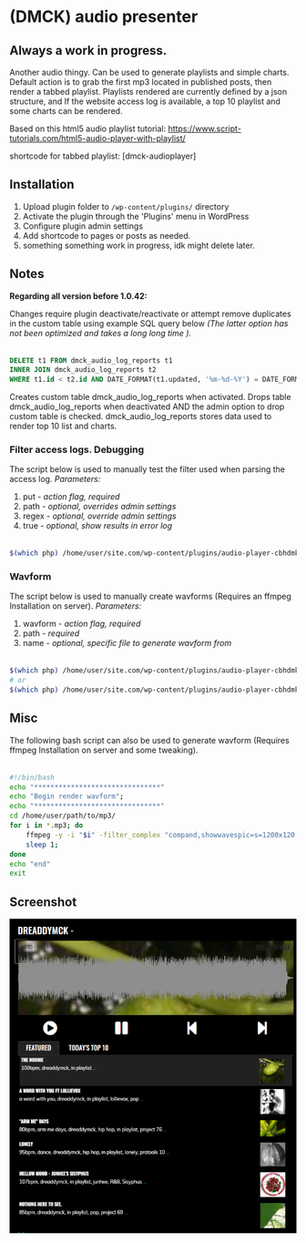 # (DMCK) audio presenter

## Always a work in progress.

Another audio thingy. Can be used to generate playlists and simple charts. 
Default action is to grab the first mp3 located in published posts, then render a tabbed playlist.
Playlists rendered are currently defined by a json structure, and If the website access log is available, a top 10 playlist and some charts can be rendered.

Based on this html5 audio playlist tutorial:
https://www.script-tutorials.com/html5-audio-player-with-playlist/

shortcode for tabbed playlist:
[dmck-audioplayer]

## Installation

1. Upload plugin folder to `/wp-content/plugins/` directory
2. Activate the plugin through the 'Plugins' menu in WordPress
3. Configure plugin admin settings
4. Add shortcode to pages or posts as needed.
5. something something work in progress, idk might delete later.


## Notes

**Regarding all version before 1.0.42:**

Changes require plugin deactivate/reactivate or attempt remove duplicates in the custom table using example SQL query below
*(The latter option has not been optimized and takes a long long time ).*

```sql

DELETE t1 FROM dmck_audio_log_reports t1 
INNER JOIN dmck_audio_log_reports t2 
WHERE t1.id < t2.id AND DATE_FORMAT(t1.updated, '%m-%d-%Y') = DATE_FORMAT(t2.updated, '%m-%d-%Y')
```

Creates custom table dmck_audio_log_reports when activated.
Drops table dmck_audio_log_reports when deactivated AND the admin option to drop custom table is checked.
dmck_audio_log_reports stores data used to render top 10 list and charts.

### Filter access logs. Debugging

The script below is used to manually test the filter used when parsing the access log.
_Parameters:_

1. put - _action flag, required_
2. path - _optional, overrides admin settings_
3. regex - _optional, override admin settings_
4. true - _optional, show results in error log_

```bash

$(which php) /home/user/site.com/wp-content/plugins/audio-player-cbhdmk/lib/reports.php put "/path/to/accesslog" "/.mp3/i" true
```

### Wavform

The script below is used to manually create wavforms (Requires an ffmpeg Installation on server).
_Parameters:_

1. wavform - _action flag, required_
2. path - _required_
3. name - _optional, specific file to generate wavform from_

```bash

$(which php) /home/user/site.com/wp-content/plugins/audio-player-cbhdmk/lib/reports.php wavform "/path/to/folder"
# or
$(which php) /home/user/site.com/wp-content/plugins/audio-player-cbhdmk/lib/reports.php wavform "/path/to/folder" "file-name.mp3"
```

## Misc

The following bash script can also be used to generate wavform (Requires ffmpeg Installation on server and some tweaking).

```bash

#!/bin/bash
echo "*******************************"
echo "Begin render wavform";
echo "*******************************"
cd /home/user/path/to/mp3/
for i in *.mp3; do
    ffmpeg -y -i "$i" -filter_complex "compand,showwavespic=s=1200x120:colors=b2b2b2ff:" -frames:v 1  "${i%.mp3}.wavform.png";
    sleep 1;
done
echo "end"
exit
```

## Screenshot

![alt tag](https://github.com/dreaddymck/audio-player-cbhdmk/blob/master/screenshot.png?raw=true)
